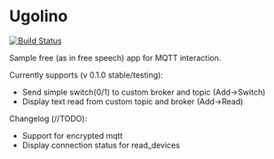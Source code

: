 # Ugolino
[![Build Status](https://travis-ci.org/Zeegomo/ugolino.svg?branch=master)](https://travis-ci.org/Zeegomo/ugolino)

Sample free (as in free speech) app for MQTT interaction.

Currently supports (v 0.1.0 stable/testing):
* Send simple switch(0/1) to custom broker and topic (Add->Switch)
* Display text read from custom topic and broker (Add->Read)

Changelog (//TODO):
* Support for encrypted mqtt
* Display connection status for read_devices
